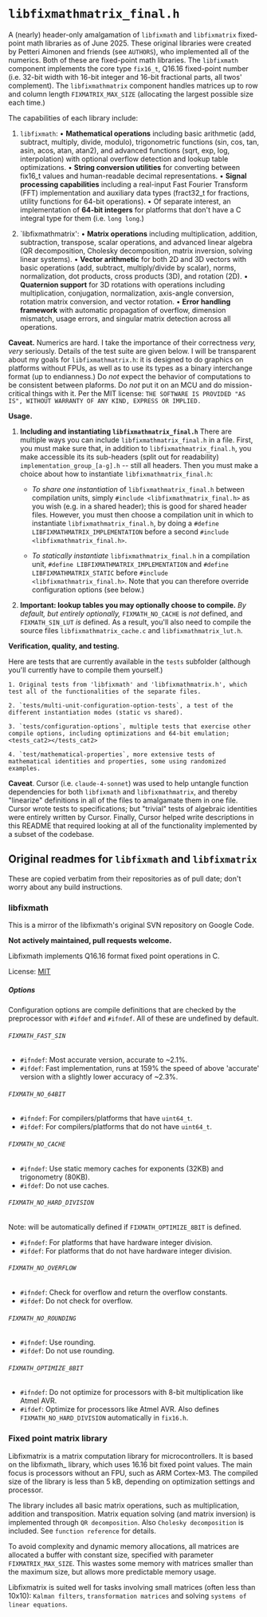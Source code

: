# `libfixmathmatrix_final.h`

A (nearly) header-only amalgamation of `libfixmath` and `libfixmatrix` fixed-point math libraries as of June 2025. These original libraries were created by Petteri Aimonen and friends (see `AUTHORS`), who implemented all of the numerics.  Both of these are fixed-point math libraries. The `libfixmath` component implements the core type `fix16_t`, Q16.16 fixed-point number (i.e. 32-bit width with 16-bit integer and 16-bit fractional parts, all twos' complement). The `libfixmathmatrix` component handles matrices up to row and column length `FIXMATRIX_MAX_SIZE` (allocating the largest possible size each time.)

The capabilities of each library include:

1. `libfixmath`: 
    • **Mathematical operations** including basic arithmetic (add, subtract, multiply, divide, modulo), trigonometric functions (sin, cos, tan, asin, acos, atan, atan2), and advanced functions (sqrt, exp, log, interpolation) with optional overflow detection and lookup table optimizations.
    • **String conversion utilities** for converting between fix16_t values and human-readable decimal representations.
    • **Signal processing capabilities** including a real-input Fast Fourier Transform (FFT) implementation and auxiliary data types (fract32_t for fractions, utility functions for 64-bit operations).
    • Of separate interest, an implementation of **64-bit integers** for platforms that don't have a C integral type for them (i.e. `long long`.) 

2. `libfixmathmatrix':
    • **Matrix operations** including multiplication, addition, subtraction, transpose, scalar operations, and advanced linear algebra (QR decomposition, Cholesky decomposition, matrix inversion, solving linear systems).
    • **Vector arithmetic** for both 2D and 3D vectors with basic operations (add, subtract, multiply/divide by scalar), norms, normalization, dot products, cross products (3D), and rotation (2D).
    • **Quaternion support** for 3D rotations with operations including multiplication, conjugation, normalization, axis-angle conversion, rotation matrix conversion, and vector rotation.
    • **Error handling framework** with automatic propagation of overflow, dimension mismatch, usage errors, and singular matrix detection across all operations.

**Caveat.** Numerics are hard. I take the importance of their correctness *very, very* seriously. Details of the test suite are given below. I will be transparent about my goals for `libfixmathmatrix.h`: it is designed to do graphics on platforms without FPUs, as well as to use its types as a binary interchange format (up to endianness.) Do *not* expect the behavior of computations to be consistent between
plaforms. Do *not* put it on an MCU and do mission-critical things with it. Per the MIT license: `THE SOFTWARE IS PROVIDED "AS IS", WITHOUT WARRANTY OF ANY KIND, EXPRESS OR
IMPLIED.`

**Usage.** 

1. **Including and instantiating `libfixmathmatrix_final.h`** There are multiple ways you can include `libfixmathmatrix_final.h` in a file. First, you must make sure that, in addition to `libfixmathmatrix_final.h`, you make accessible its its sub-headers (split out for readability) `implementation_group_[a-g].h` -- still all headers. Then you must make a choice about how to instantiate `libfixmathmatrix_final.h`:

    - *To share one instantiation* of `libfixmathmatrix_final.h` between compilation units, simply `#include <libfixmathmatrix_final.h>` as you wish (e.g. in a shared header); this is good for shared header files. However, you must then choose a compilation unit in which to instantiate `libfixmathmatrix_final.h`, by doing a  `#define LIBFIXMATHMATRIX_IMPLEMENTATION` before a second `#include <libfixmathmatrix_final.h>`.
    
    - *To statically instantiate* `libfixmathmatrix_final.h` in a compilation unit, `#define LIBFIXMATHMATRIX_IMPLEMENTATION` and `#define LIBFIXMATHMATRIX_STATIC` before `#include <libfixmathmatrix_final.h>`. Note that you can therefore override configuration options (see below.)

2. **Important: lookup tables you may optionally choose to compile.** *By default, but entirely optionally,* `FIXMATH_NO_CACHE` is *not* defined, and `FIXMATH_SIN_LUT` *is* defined. As a result, you'll also need to compile the source files `libfixmathmatrix_cache.c` and `libfixmathmatrix_lut.h`.

**Verification, quality, and testing.**

Here are tests that are currently available in the `tests` subfolder (although you'll currently have to compile them yourself.)

    1. Original tests from 'libfixmath' and 'libfixmathmatrix.h', which test all of the functionalities of the separate files.

    2. `tests/multi-unit-configuration-option-tests`, a test of the different instantiation modes (static vs shared).

    3. `tests/configuration-options`, multiple tests that exercise other compile options, including optimizations and 64-bit emulation;
    <tests_cat2></tests_cat2>

    4. `test/mathematical-properties`, more extensive tests of mathematical identities and properties, some using randomized examples.

**Caveat**. Cursor (i.e. `claude-4-sonnet`) was used to help untangle function dependencies for both `libfixmath` and `libfixmathmatrix`, and thereby "linearize" definitions in all of the files to amalgamate them in one file. Cursor wrote tests to specifications; but "trivial" tests of algebraic identities were entirely written by Cursor. Finally, Cursor helped write descriptions in this README that required looking at all of the functionality implemented by a subset of the codebase.

## Original readmes for `libfixmath` and `libfixmatrix`

These are copied verbatim from their repositories as of pull date; don't worry about any build instructions.

### libfixmath

This is a mirror of the libfixmath's original SVN repository on Google Code.

**Not actively maintained, pull requests welcome.**

Libfixmath implements Q16.16 format fixed point operations in C.

License: <a href="http://www.opensource.org/licenses/mit-license.php">MIT</a>

##### Options

Configuration options are compile definitions that are checked by the preprocessor with `#ifdef` and `#ifndef`.  All of these are undefined by default.

###### `FIXMATH_FAST_SIN`

- `#ifndef`: Most accurate version, accurate to ~2.1%.
- `#ifdef`: Fast implementation, runs at 159% the speed of above 'accurate' version with a slightly lower accuracy of ~2.3%.

###### `FIXMATH_NO_64BIT`

- `#ifndef`: For compilers/platforms that have `uint64_t`.
- `#ifdef`: For compilers/platforms that do not have `uint64_t`.

###### `FIXMATH_NO_CACHE`

- `#ifndef`: Use static memory caches for exponents (32KB) and trigonometry (80KB). 
- `#ifdef`: Do not use caches.

###### `FIXMATH_NO_HARD_DIVISION`

Note: will be automatically defined if `FIXMATH_OPTIMIZE_8BIT` is defined.

- `#ifndef`: For platforms that have hardware integer division.
- `#ifdef`: For platforms that do not have hardware integer division.

###### `FIXMATH_NO_OVERFLOW`

- `#ifndef`: Check for overflow and return the overflow constants. 
- `#ifdef`: Do not check for overflow.

###### `FIXMATH_NO_ROUNDING`

- `#ifndef`: Use rounding. 
- `#ifdef`: Do not use rounding.

###### `FIXMATH_OPTIMIZE_8BIT`

- `#ifndef`: Do not optimize for processors with 8-bit multiplication like Atmel AVR. 
- `#ifdef`: Optimize for processors like Atmel AVR.  Also defines `FIXMATH_NO_HARD_DIVISION` automatically in `fix16.h`.

### Fixed point matrix library

Libfixmatrix is a matrix computation library for microcontrollers.
It is based on the libfixmath_ library, which uses 16.16 bit fixed point values.
The main focus is processors without an FPU, such as ARM Cortex-M3.
The compiled size of the library is less than 5 kB, depending on optimization settings and processor.

The library includes all basic matrix operations, such as multiplication, addition and transposition.
Matrix equation solving (and matrix inversion) is implemented through `QR decomposition`.
Also `Cholesky decomposition` is included. See `function reference` for details.

To avoid complexity and dynamic memory allocations, all matrices are allocated a buffer with constant size, specified with parameter 
`FIXMATRIX_MAX_SIZE`. This wastes some memory with matrices smaller than the maximum size, but allows more predictable memory usage.

Libfixmatrix is suited well for tasks involving small matrices (often less than 10x10):
`Kalman filters`, `transformation matrices` and solving `systems of linear equations`.

